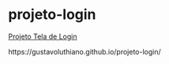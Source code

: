 # projeto-login

 <a href="https://gustavoluthiano.github.io/projeto-login/" target="_blank">Projeto Tela de Login</a>

 <p>https://gustavoluthiano.github.io/projeto-login/</p>

